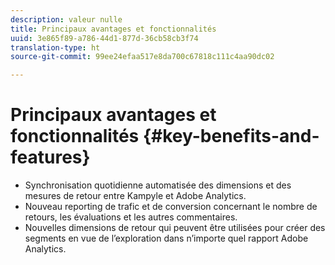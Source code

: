 ```yaml
---
description: valeur nulle
title: Principaux avantages et fonctionnalités
uuid: 3e865f89-a786-44d1-877d-36cb58cb3f74
translation-type: ht
source-git-commit: 99ee24efaa517e8da700c67818c111c4aa90dc02

---
```



# Principaux avantages et fonctionnalités {#key-benefits-and-features}

* Synchronisation quotidienne automatisée des dimensions et des mesures de retour entre Kampyle et Adobe Analytics.
* Nouveau reporting de trafic et de conversion concernant le nombre de retours, les évaluations et les autres commentaires.
* Nouvelles dimensions de retour qui peuvent être utilisées pour créer des segments en vue de l’exploration dans n’importe quel rapport Adobe Analytics.

